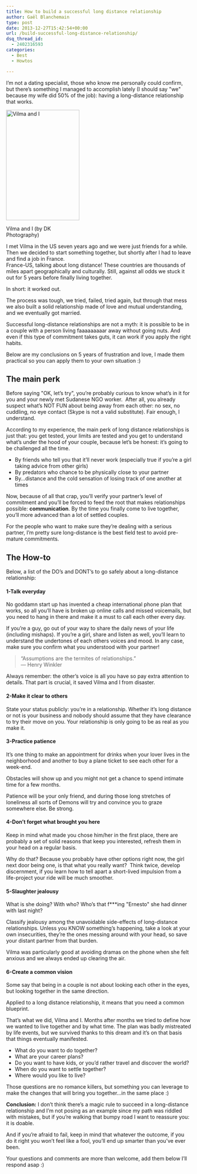 ```yaml
---
title: How to build a successful long distance relationship
author: Gaël Blanchemain
type: post
date: 2013-12-27T15:42:54+00:00
url: /build-successful-long-distance-relationship/
dsq_thread_id:
  - 2402316593
categories:
  - Best
  - Howtos

---
```

I&#8217;m not a dating specialist, those who know me personally could confirm, but there&#8217;s something I managed to accomplish lately (I should say "we" because my wife did 50% of the job): having a long-distance relationship that works.

<div id="attachment_7068" style="width: 209px" class="wp-caption alignleft">
  <a href="https://www.facebook.com/DKPics"><img aria-describedby="caption-attachment-7068" class=" wp-image-7068 " alt="Vilma and I" src="http://www.gr0wing.com/wp-content/uploads/2013/12/1-199x300.jpg" width="199" height="300" srcset="https://www.gr0wing.com/wp-content/uploads/2013/12/1-199x300.jpg 199w, https://www.gr0wing.com/wp-content/uploads/2013/12/1.jpg 341w" sizes="(max-width: 199px) 100vw, 199px" /></a>
  
  <p id="caption-attachment-7068" class="wp-caption-text">
    Vilma and I (by DK Photography)
  </p>
</div>

I met Vilma in the US seven years ago and we were just friends for a while. Then we decided to start something together, but shortly after I had to leave and find a job in France.  
France-US, talking about long distance! These countries are thousands of miles apart geographically and culturally. Still, against all odds we stuck it out for 5 years before finally living together.

In short: it worked out.

The process was tough, we tried, failed, tried again, but through that mess we also built a solid relationship made of love and mutual understanding, and we eventually got married.

Successful long-distance relationships are not a myth: it is possible to be in a couple with a person living faaaaaaaaar away without going nuts. And even if this type of commitment takes guts, it can work if you apply the right habits.

Below are my conclusions on 5 years of frustration and love, I made them practical so you can apply them to your own situation :)

## The main perk

Before saying "OK, let&#8217;s try", you&#8217;re probably curious to know what&#8217;s in it for you and your newly met Sudanese NGO worker.  After all, you already suspect what&#8217;s NOT FUN about being away from each other: no sex, no cuddling, no eye contact (Skype is not a valid substitute). Fair enough, I understand.

According to my experience, the main perk of long distance relationships is just that: you get tested, your limits are tested and you get to understand what&#8217;s under the hood of your couple, because let&#8217;s be honest: it&#8217;s going to be challenged all the time.

  * By friends who tell you that it&#8217;ll never work (especially true if you&#8217;re a girl taking advice from other girls)
  * By predators who chance to be physically close to your partner
  * By&#8230;distance and the cold sensation of losing track of one another at times

Now, because of all that crap, you&#8217;ll verify your partner&#8217;s level of commitment and you&#8217;ll be forced to feed the root that makes relationships possible: **communication**. By the time you finally come to live together, you&#8217;ll more advanced than a lot of settled couples.

For the people who want to make sure they&#8217;re dealing with a serious partner, I&#8217;m pretty sure long-distance is the best field test to avoid pre-mature commitments.

## The How-to

Below, a list of the DO&#8217;s and DONT&#8217;s to go safely about a long-distance relationship:

#### 1-Talk everyday

No goddamn start up has invented a cheap international phone plan that works, so all you&#8217;ll have is broken up online calls and missed voicemails, but you need to hang in there and make it a must to call each other every day.

If you&#8217;re a guy, go out of your way to share the daily news of your life (including mishaps). If you&#8217;re a girl, share and listen as well, you&#8217;ll learn to understand the undertones of each others voices and mood. In any case, make sure you confirm what you understood with your partner!

> “Assumptions are the termites of relationships.”  
> ― Henry Winkler

Always remember: the other&#8217;s voice is all you have so pay extra attention to details. That part is crucial, it saved Vilma and I from disaster.

#### 2-Make it clear to others

State your status publicly: you&#8217;re in a relationship. Whether it&#8217;s long distance or not is your business and nobody should assume that they have clearance to try their move on you. Your relationship is only going to be as real as you make it.

#### 3-Practice patience

It&#8217;s one thing to make an appointment for drinks when your lover lives in the neighborhood and another to buy a plane ticket to see each other for a week-end.

Obstacles will show up and you might not get a chance to spend intimate time for a few months.

Patience will be your only friend, and during those long stretches of loneliness all sorts of Demons will try and convince you to graze somewhere else. Be strong.

#### 4-Don&#8217;t forget what brought you here

Keep in mind what made you chose him/her in the first place, there are probably a set of solid reasons that keep you interested, refresh them in your head on a regular basis.

Why do that? Because you probably have other options right now, the girl next door being one, is that what you really want?  Think twice, develop discernment, if you learn how to tell apart a short-lived impulsion from a life-project your ride will be much smoother.

#### 5-Slaughter jealousy

What is she doing? With who? Who&#8217;s that f\***ing "Ernesto" she had dinner with last night?

Classify jealousy among the unavoidable side-effects of long-distance relationships. Unless you KNOW something&#8217;s happening, take a look at your own insecurities, they&#8217;re the ones messing around with your head, so save your distant partner from that burden.

Vilma was particularly good at avoiding dramas on the phone when she felt anxious and we always ended up clearing the air.

#### 6-Create a common vision

Some say that being in a couple is not about looking each other in the eyes, but looking together in the same direction.

Applied to a long distance relationship, it means that you need a common blueprint.

That&#8217;s what we did, Vilma and I. Months after months we tried to define how we wanted to live together and by what time. The plan was badly mistreated by life events, but we survived thanks to this dream and it&#8217;s on that basis that things eventually manifested.

  * What do you want to do together?
  * What are your career plans?
  * Do you want to have kids, or you&#8217;d rather travel and discover the world?
  * When do you want to settle together?
  * Where would you like to live?

Those questions are no romance killers, but something you can leverage to make the changes that will bring you together&#8230;in the same place :)

**Conclusion:** I don&#8217;t think there&#8217;s a magic rule to succeed in a long-distance relationship and I&#8217;m not posing as an example since my path was riddled with mistakes, but if you&#8217;re walking that bumpy road I want to reassure you: it is doable.

And if you&#8217;re afraid to fail, keep in mind that whatever the outcome, if you do it right you won&#8217;t feel like a fool, you&#8217;ll end up smarter than you&#8217;ve ever been.

Your questions and comments are more than welcome, add them below I&#8217;ll respond asap :)

